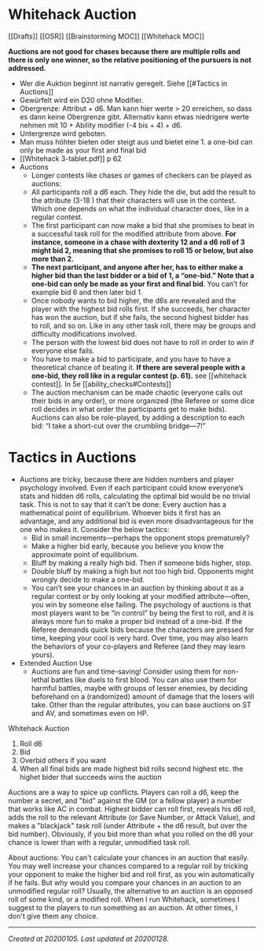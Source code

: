 # Whitehack Auction
 [[Drafts]] [[OSR]] [[Brainstorming MOC]] [[Whitehack MOC]]

**Auctions are not good for chases because there are multiple rolls and there is only one winner, so the relative positioning of the pursuers is not addressed.**
- Wer die Auktion beginnt ist narrativ geregelt. Siehe [[#Tactics in Auctions]]
- Gewürfelt wird ein D20 ohne Modifier.
- Obergrenze: Attribut + d6.  Man kann hier  werte > 20 erreichen, so dass es dann keine Obergrenze gibt. Alternativ kann etwas niedrigere werte nehmen mit 10 + Ability modifier (-4 bis + 4) + d6.
- Untergrenze wird geboten.
- Man muss höhter bieten oder steigt aus und bietet eine 1. a one-bid can only be made as your first and final bid
- [[Whitehack 3-tablet.pdf]] p 62
- Auctions
	- Longer contests like chases or games of checkers can be played as auctions:
	- All participants roll a d6 each. They hide the die, but add the result to the attribute (3-18 ) that their characters will use in the contest. Which one depends on what the individual character does, like in a regular contest.
	- The first participant can now make a bid that she promises to beat in a successful task roll for the modified attribute from above. **For instance, someone in a chase with dexterity 12 and a d6 roll of 3 might bid 2, meaning that she promises to roll 15 or below, but also more than 2.**
	- **The next participant, and anyone after her, has to either make a higher bid than the last bidder or a bid of 1, a “one-bid.” Note that a one-bid can only be made as your first and final bid**. You can’t for example bid 6 and then later bid 1.
	- Once nobody wants to bid higher, the d6s are revealed and the player with the highest bid rolls first. If she succeeds, her character has won the auction, but if she fails, the second highest bidder has to roll, and so on. Like in any other task roll, there may be groups and difficulty modifications involved.
	- The person with the lowest bid does not have to roll in order to win if everyone else fails.
	- You have to make a bid to participate, and you have to have a theoretical chance of beating it. **If there are several people with a one-bid, they roll like in a regular contest (p. 61).** see [[whitehack contest]]. In 5e [[ability_checks#Contests]]
	- The auction mechanism can be made chaotic (everyone calls out their bids in any order), or more organized (the Referee or some dice roll decides in what order the participants get to make bids). Auctions can also be role-played, by adding a description to each bid: “I take a short-cut over the crumbling bridge—7!”
# Tactics in Auctions
- Auctions are tricky, because there are hidden numbers and player psychology involved. Even if each participant could know everyone’s stats and hidden d6 rolls, calculating the optimal bid would be no trivial task. This is not to say that it can’t be done: Every auction has a mathematical point of equilibrium. Whoever bids it first has an advantage, and any additional bid is even more disadvantageous for the one who makes it. Consider the below tactics:
	- Bid in small increments—perhaps the opponent stops prematurely?
	- Make a higher bid early, because you believe you know the approximate point of equilibrium.
	- Bluff by making a really high bid. Then if someone bids higher, stop.
	- Double bluff by making a high but not too high bid. Opponents might wrongly decide to make a one-bid.
	- You can’t see your chances in an auction by thinking about it as a regular contest or by only looking at your modified attribute—often, you win by someone else failing. The psychology of auctions is that most players want to be “in control” by being the first to roll, and it is always more fun to make a proper bid instead of a one-bid. If the Referee demands quick bids because the characters are pressed for time, keeping your cool is very hard. Over time, you may also learn the behaviors of your co-players and Referee (and they may learn yours).
- Extended Auction Use
	- Auctions are fun and time-saving! Consider using them for non-lethal battles like duels to first blood. You can also use them for harmful battles, maybe with groups of lesser enemies, by deciding beforehand on a (randomized) amount of damage that the losers will take. Other than the regular attributes, you can base auctions on ST and AV, and sometimes even on HP.

Whitehack Auction

1.  Roll d6
2.  Bid
3.  Overbid others if you want
4.  When all final bids are made highest bid rolls second highest etc. the highet bider that succeeds wins the auction

Auctions are a way to spice up conflicts. Players can roll a d6, keep the number a secret, and "bid" against the GM (or a fellow player) a number that works like AC in combat. Highest bidder can roll first, reveals his d6 roll, adds the roll to the relevant Attribute (or Save Number, or Attack Value), and makes a "blackjack" task roll (under Attribute + the d6 result, but over the bid number).
Obviously, if you bid more than what you rolled on the d6 your chance is lower than with a regular, unmodified task roll.

About auctions: You can't calculate your chances in an auction that easily. You may well increase your chances compared to a regular roll by tricking your opponent to make the higher bid and roll first, as you win automatically if he fails. But why would you compare your chances in an auction to an unmodified regular roll? Usually, the alternative to an auction is an opposed roll of some kind, or a modified roll. When I run Whitehack, sometimes I suggest to the players to run something as an auction. At other times, I don't give them any choice.


---

_Created at 20200105._
_Last updated at 20200128._



